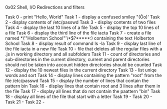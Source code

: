 0x02 Shell, I/O Redirections and filters

Task 0 - print "Hello, World"
Task 1 - display a confused smiley "(Ôo)'
Task 2 - display contents of /etc/passwd
Task 3 - display contents of two files
Task 4 - display the last 10 lines of a file
Task 5 - display the top 10 lines of a file
Task 6 - display the third line of the file iacta
Task 7 - create a file named \*\\'"Holberton School"\'\\*$\?\*\*\*\*\*:) containing the text Holberton School
Task 8 - display result of command ls -la 
Task 9 - display last line of the file iacta in a new file
Task 10 - file that deletes all the regular files with a .js in working directory and all subfolders
Task 11 - count of directories and sub-directories in the current directory, current and parent directories should not be taken into account hidden directories should be counted
Task 12 - display the 10 newest files in the current directory
Task 13 - list uniqe words and sort
Task 14 - display lines containing the pattern "root" from the file /etc/passwd
Task 15 - display the number of lines that contain the pattern bin
Task 16 - display lines that contain root and 3 lines after them in the file
Task 17 - display all lines that do not contain the paattern "bin"
Task 18 - display all lines of the file that start with a letter
Task 19 -
Task 20 -
Task 21 -
Task 22 - 
